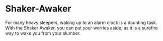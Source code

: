 # Shaker-Awaker
For many heavy sleepers, waking up to an alarm clock is a daunting task. With the Shaker Awaker, you can put your worries aside, as it is a surefire way to wake you from your slumber.
